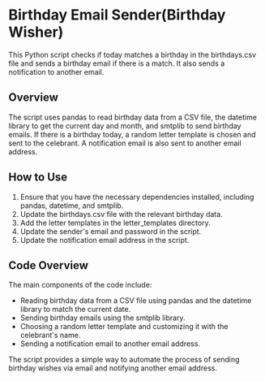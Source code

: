 # Birthday Email Sender(Birthday Wisher)

This Python script checks if today matches a birthday in the birthdays.csv file and sends a birthday email if there is a match. It also sends a notification to another email.

## Overview
The script uses pandas to read birthday data from a CSV file, the datetime library to get the current day and month, and smtplib to send birthday emails. If there is a birthday today, a random letter template is chosen and sent to the celebrant. A notification email is also sent to another email address.

## How to Use
1. Ensure that you have the necessary dependencies installed, including pandas, datetime, and smtplib.
2. Update the birthdays.csv file with the relevant birthday data.
3. Add the letter templates in the letter_templates directory.
4. Update the sender's email and password in the script.
5. Update the notification email address in the script.

## Code Overview
The main components of the code include:
- Reading birthday data from a CSV file using pandas and the datetime library to match the current date.
- Sending birthday emails using the smtplib library.
- Choosing a random letter template and customizing it with the celebrant's name.
- Sending a notification email to another email address.

The script provides a simple way to automate the process of sending birthday wishes via email and notifying another email address.
